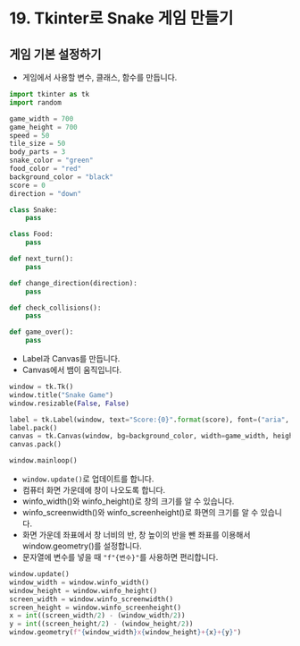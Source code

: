 # 19. Tkinter로 Snake 게임 만들기
## 게임 기본 설정하기
* 게임에서 사용할 변수, 클래스, 함수를 만듭니다.
```python
import tkinter as tk
import random

game_width = 700
game_height = 700
speed = 50
tile_size = 50
body_parts = 3
snake_color = "green"
food_color = "red"
background_color = "black"
score = 0
direction = "down"

class Snake:
    pass

class Food:
    pass

def next_turn():
    pass

def change_direction(direction):
    pass

def check_collisions():
    pass

def game_over():
    pass
```


* Label과 Canvas를 만듭니다.
* Canvas에서 뱀이 움직입니다.
```python
window = tk.Tk()
window.title("Snake Game")
window.resizable(False, False)

label = tk.Label(window, text="Score:{0}".format(score), font=("aria", 20))
label.pack()
canvas = tk.Canvas(window, bg=background_color, width=game_width, height=game_height)
canvas.pack()

window.mainloop()
```

* ```window.update()```로 업데이트를 합니다. 
* 컴퓨터 화면 가운데에 창이 나오도록 합니다. 
* winfo_width()와 winfo_height()로 창의 크기를 알 수 있습니다. 
* winfo_screenwidth()와 winfo_screenheight()로 화면의 크기를 알 수 있습니다.
* 화면 가운데 좌표에서 창 너비의 반, 창 높이의 반을 뺀 좌표를 이용해서 window.geometry()를 설정합니다.
* 문자열에 변수를 넣을 때 ```"f"{변수}"```를 사용하면 편리합니다.
```python
window.update()
window_width = window.winfo_width()
window_height = window.winfo_height()
screen_width = window.winfo_screenwidth()
screen_height = window.winfo_screenheight()
x = int((screen_width/2) - (window_width/2))
y = int((screen_height/2) - (window_height/2))
window.geometry(f"{window_width}x{window_height}+{x}+{y}")
```
